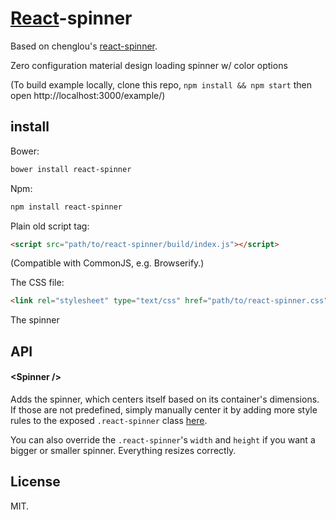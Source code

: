 # [React](http://facebook.github.io/react/)-spinner

Based on chenglou's [react-spinner](https://github.com/chenglou/react-spinner).

Zero configuration material design loading spinner w/ color options

(To build example locally, clone this repo, `npm install && npm start` then open http://localhost:3000/example/)

## install

Bower:
```sh
bower install react-spinner
```

Npm:
```sh
npm install react-spinner
```

Plain old script tag:
```html
<script src="path/to/react-spinner/build/index.js"></script>
```

(Compatible with CommonJS, e.g. Browserify.)

The CSS file:
```html
<link rel="stylesheet" type="text/css" href="path/to/react-spinner.css">
```

The spinner

## API

#### &lt;Spinner />
Adds the spinner, which centers itself based on its container's dimensions. If those are not predefined, simply manually center it by adding more style rules to the exposed `.react-spinner` class [here](https://github.com/chenglou/react-spinner/blob/master/react-spinner.css#L1-L7).

You can also override the `.react-spinner`'s `width` and `height` if you want a bigger or smaller spinner. Everything resizes correctly.

## License

MIT.
